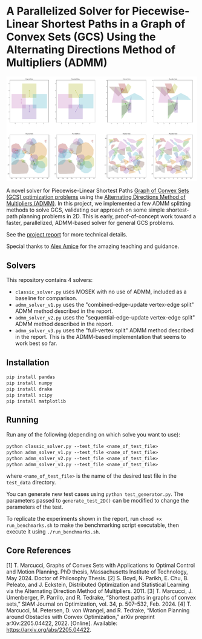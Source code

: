 # A Parallelized Solver for Piecewise-Linear Shortest Paths in a Graph of Convex Sets (GCS) Using the Alternating Directions Method of Multipliers (ADMM)

![](thumbnail.png)

A novel solver for Piecewise-Linear Shortest Paths [Graph of Convex Sets (GCS) optimization problems](https://groups.csail.mit.edu/robotics-center/public_papers/Marcucci24a.pdf) using the [Alternating Directions Method of Multipliers (ADMM)](https://web.stanford.edu/~boyd/admm.html). In this project, we implemented a few ADMM splitting methods to solve GCS, validating our approach on some simple shortest-path planning problems in 2D. This is early, proof-of-concept work toward a faster, parallelized, ADMM-based solver for general GCS problems.

See the [project report](https://github.com/Michaelszeng/GCS-ADMM/blob/master/Project_Report.pdf) for more technical details.

Special thanks to [Alex Amice](https://alexandreamice.github.io/) for the amazing teaching and guidance.

## Solvers

This repository contains 4 solvers:
 - `classic_solver.py` uses MOSEK with no use of ADMM, included as a baseline for comparison. 
 - `admm_solver_v1.py` uses the "combined-edge-update vertex-edge split" ADMM method described in the report.
 - `admm_solver_v2.py` uses the "sequential-edge-update vertex-edge split" ADMM method described in the report.
 - `admm_solver_v3.py` uses the "full-vertex split" ADMM method described in the report. This is the ADMM-based implementation that seems to work best so far.

## Installation

    pip install pandas
    pip install numpy
    pip install drake
    pip install scipy
    pip install matplotlib

## Running

Run any of the following (depending on which solve you want to use): 

    python classic_solver.py --test_file <name_of_test_file>
    python admm_solver_v1.py --test_file <name_of_test_file>
    python admm_solver_v2.py --test_file <name_of_test_file>
    python admm_solver_v3.py --test_file <name_of_test_file>

where `<name_of_test_file>` is the name of the desired test file in the `test_data` directory.

You can generate new test cases using `python test_generator.py`. The parameters passed to `generate_test_2D()` can be modified to change the parameters of the test.

To replicate the experiments shown in the report, run `chmod +x run_benchmarks.sh` to make the benchmarking script executable, then execute it using `./run_benchmarks.sh`.

## Core References
 [1] T. Marcucci, Graphs of Convex Sets with Applications to Optimal Control and Motion Planning. PhD thesis, Massachusetts Institute of Technology, May
 2024. Doctor of Philosophy Thesis.
 [2] S. Boyd, N. Parikh, E. Chu, B. Peleato, and J. Eckstein, Distributed Optimization and Statistical Learning via the Alternating Direction Method of
 Multipliers. 2011.
 [3] T. Marcucci, J. Umenberger, P. Parrilo, and R. Tedrake, “Shortest paths in graphs of convex sets,” SIAM Journal on Optimization, vol. 34, p. 507–532,
 Feb. 2024.
 [4] T. Marcucci, M. Petersen, D. von Wrangel, and R. Tedrake, “Motion Planning around Obstacles with Convex Optimization,” arXiv preprint arXiv:2205.04422, 2022. [Online]. Available: https://arxiv.org/abs/2205.04422.